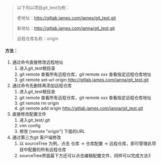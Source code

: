 > 以下均以项目git_test为例：
>
> 老地址：http://gitlab.james.com/james/git_test.git
>
> 新地址：http://gitlab.james.com/janna/git_test.git
>
> 远程仓库名称：origin

#### 方法：

1. 通过命令直接修改远程地址
   1. 进入git_test根目录
   2. git remote 查看所有远程仓库，git remote xxx 查看指定远程仓库地址
   3. git remote set-url origin http://gitlab.james.com/janna/git_test.git
2. 通过命令先删除再添加远程仓库
   1. 进入git_test根目录
   2. git remote 查看所有远程仓库，git remote xxx 查看指定远程仓库地址
   3. git remote rm origin
   4. git remote add origin http://gitlab.james.com/janna/git_test.git
3. 直接修改配置文件
   1. 进入git_test/.git
   2. vim config
   3. 修改 [remote "origin"] 下面的URL
4. 通过第三方git 客户端修改
   1. 以 sourceTree 为例，点击 仓库 -> 仓库配置 -> 远程仓库，即可管理此项目中配置的所有远程仓库
   2. sourceTree界面最下方还可以点击编辑配置文件，同样可以完成方法3

